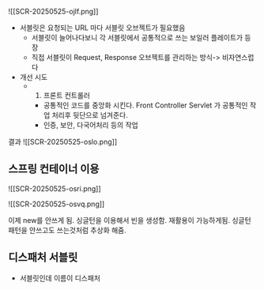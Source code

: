 ![[SCR-20250525-ojlf.png]]
- 서블릿은 요청되는 URL 마다 서블릿 오브젝트가 필요했음
	- 서블릿이 늘어나다보니 각 서블릿에서 공통적으로 쓰는 보일러 플레이트가 등장
	- 직접 서블릿이 Request, Response 오브젝트를 관리하는 방식-> 비자연스럽다
- 개선 시도
	- 1. 프론트 컨트롤러
		- 공통적인 코드를 중앙화 시킨다. Front Controller Servlet 가 공통적인 작업 처리후 뒷단으로 넘겨준다.
		- 인증, 보안, 다국어처리 등의 작업

결과
![[SCR-20250525-oslo.png]]
## 스프링 컨테이너 이용
![[SCR-20250525-osri.png]]

![[SCR-20250525-osvq.png]]

이제 new를 안쓰게 됨. 싱글턴을 이용해서 빈을 생성함. 재활용이 가능하게됨. 싱글턴 패턴을 안쓰고도 쓰는것처럼 추상화 해줌.

## 디스패처 서블릿
- 서블릿인데 이름이 디스패처
